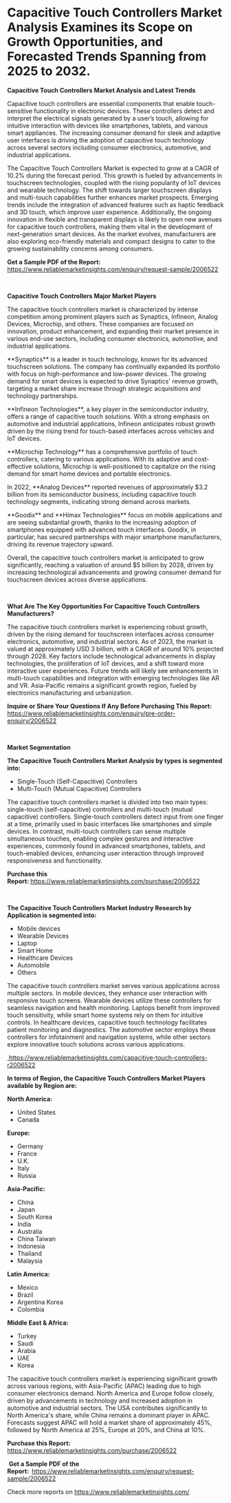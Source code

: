 <p><h1>Capacitive Touch Controllers Market Analysis Examines its Scope on Growth Opportunities, and Forecasted Trends Spanning from 2025 to 2032.</h1></p><p><strong>Capacitive Touch Controllers Market Analysis and Latest Trends</strong></p>
<p><p>Capacitive touch controllers are essential components that enable touch-sensitive functionality in electronic devices. These controllers detect and interpret the electrical signals generated by a user’s touch, allowing for intuitive interaction with devices like smartphones, tablets, and various smart appliances. The increasing consumer demand for sleek and adaptive user interfaces is driving the adoption of capacitive touch technology across several sectors including consumer electronics, automotive, and industrial applications.</p><p>The Capacitive Touch Controllers Market is expected to grow at a CAGR of 10.2% during the forecast period. This growth is fueled by advancements in touchscreen technologies, coupled with the rising popularity of IoT devices and wearable technology. The shift towards larger touchscreen displays and multi-touch capabilities further enhances market prospects. Emerging trends include the integration of advanced features such as haptic feedback and 3D touch, which improve user experience. Additionally, the ongoing innovation in flexible and transparent displays is likely to open new avenues for capacitive touch controllers, making them vital in the development of next-generation smart devices. As the market evolves, manufacturers are also exploring eco-friendly materials and compact designs to cater to the growing sustainability concerns among consumers.</p></p>
<p><strong>Get a Sample PDF of the Report:&nbsp;</strong> <a href="https://www.reliablemarketinsights.com/enquiry/request-sample/2006522?utm_campaign=3369&utm_medium=2&utm_source=Github&utm_content=ia&utm_term=06042025&utm_id=capacitive-touch-controllers">https://www.reliablemarketinsights.com/enquiry/request-sample/2006522</a></p>
<p>&nbsp;</p>
<p><strong>Capacitive Touch Controllers Major Market Players</strong></p>
<p><p>The capacitive touch controllers market is characterized by intense competition among prominent players such as Synaptics, Infineon, Analog Devices, Microchip, and others. These companies are focused on innovation, product enhancement, and expanding their market presence in various end-use sectors, including consumer electronics, automotive, and industrial applications.</p><p>**Synaptics** is a leader in touch technology, known for its advanced touchscreen solutions. The company has continually expanded its portfolio with focus on high-performance and low-power devices. The growing demand for smart devices is expected to drive Synaptics' revenue growth, targeting a market share increase through strategic acquisitions and technology partnerships.</p><p>**Infineon Technologies**, a key player in the semiconductor industry, offers a range of capacitive touch solutions. With a strong emphasis on automotive and industrial applications, Infineon anticipates robust growth driven by the rising trend for touch-based interfaces across vehicles and IoT devices.</p><p>**Microchip Technology** has a comprehensive portfolio of touch controllers, catering to various applications. With its adaptive and cost-effective solutions, Microchip is well-positioned to capitalize on the rising demand for smart home devices and portable electronics.</p><p>In 2022, **Analog Devices** reported revenues of approximately $3.2 billion from its semiconductor business, including capacitive touch technology segments, indicating strong demand across markets. </p><p>**Goodix** and **Himax Technologies** focus on mobile applications and are seeing substantial growth, thanks to the increasing adoption of smartphones equipped with advanced touch interfaces. Goodix, in particular, has secured partnerships with major smartphone manufacturers, driving its revenue trajectory upward.</p><p>Overall, the capacitive touch controllers market is anticipated to grow significantly, reaching a valuation of around $5 billion by 2028, driven by increasing technological advancements and growing consumer demand for touchscreen devices across diverse applications.</p></p>
<p>&nbsp;</p>
<p><strong>What Are The Key Opportunities For Capacitive Touch Controllers Manufacturers?</strong></p>
<p><p>The capacitive touch controllers market is experiencing robust growth, driven by the rising demand for touchscreen interfaces across consumer electronics, automotive, and industrial sectors. As of 2023, the market is valued at approximately USD 3 billion, with a CAGR of around 10% projected through 2028. Key factors include technological advancements in display technologies, the proliferation of IoT devices, and a shift toward more interactive user experiences. Future trends will likely see enhancements in multi-touch capabilities and integration with emerging technologies like AR and VR. Asia-Pacific remains a significant growth region, fueled by electronics manufacturing and urbanization.</p></p>
<p><strong>Inquire or Share Your Questions If Any Before Purchasing This Report:</strong> <a href="https://www.reliablemarketinsights.com/enquiry/pre-order-enquiry/2006522?utm_campaign=3369&utm_medium=2&utm_source=Github&utm_content=ia&utm_term=06042025&utm_id=capacitive-touch-controllers">https://www.reliablemarketinsights.com/enquiry/pre-order-enquiry/2006522</a></p>
<p>&nbsp;</p>
<p><strong>Market Segmentation</strong></p>
<p><strong>The Capacitive Touch Controllers Market Analysis by types is segmented into:</strong></p>
<p><ul><li>Single-Touch (Self-Capacitive) Controllers</li><li>Multi-Touch (Mutual Capacitive) Controllers</li></ul></p>
<p><p>The capacitive touch controllers market is divided into two main types: single-touch (self-capacitive) controllers and multi-touch (mutual capacitive) controllers. Single-touch controllers detect input from one finger at a time, primarily used in basic interfaces like smartphones and simple devices. In contrast, multi-touch controllers can sense multiple simultaneous touches, enabling complex gestures and interactive experiences, commonly found in advanced smartphones, tablets, and touch-enabled devices, enhancing user interaction through improved responsiveness and functionality.</p></p>
<p><strong>Purchase this Report:&nbsp;</strong><a href="https://www.reliablemarketinsights.com/purchase/2006522?utm_campaign=3369&utm_medium=2&utm_source=Github&utm_content=ia&utm_term=06042025&utm_id=capacitive-touch-controllers">https://www.reliablemarketinsights.com/purchase/2006522</a></p>
<p>&nbsp;</p>
<p><strong>The Capacitive Touch Controllers Market Industry Research by Application is segmented into:</strong></p>
<p><ul><li>Mobile devices</li><li>Wearable Devices</li><li>Laptop</li><li>Smart Home</li><li>Healthcare Devices</li><li>Automobile</li><li>Others</li></ul></p>
<p><p>The capacitive touch controllers market serves various applications across multiple sectors. In mobile devices, they enhance user interaction with responsive touch screens. Wearable devices utilize these controllers for seamless navigation and health monitoring. Laptops benefit from improved touch sensitivity, while smart home systems rely on them for intuitive controls. In healthcare devices, capacitive touch technology facilitates patient monitoring and diagnostics. The automotive sector employs these controllers for infotainment and navigation systems, while other sectors explore innovative touch solutions across various applications.</p></p>
<p><a href="https://www.reliablemarketinsights.com/capacitive-touch-controllers-r2006522?utm_campaign=3369&utm_medium=2&utm_source=Github&utm_content=ia&utm_term=06042025&utm_id=capacitive-touch-controllers">&nbsp;https://www.reliablemarketinsights.com/capacitive-touch-controllers-r2006522</a></p>
<p><strong>In terms of Region, the Capacitive Touch Controllers Market Players available by Region are:</strong></p>
<p>
    <p> <strong> North America: </strong>
        <ul>
            <li>United States</li>
            <li>Canada</li>
        </ul>
        </p> 
    <p> <strong> Europe: </strong>
        <ul>
            <li>Germany</li>
            <li>France</li>
            <li>U.K.</li>
            <li>Italy</li>
            <li>Russia</li>
        </ul>
        </p> 
    <p> <strong> Asia-Pacific: </strong>
        <ul>
            <li>China</li>
            <li>Japan</li>
            <li>South Korea</li>
            <li>India</li>
            <li>Australia</li>
            <li>China Taiwan</li>
            <li>Indonesia</li>
            <li>Thailand</li>
            <li>Malaysia</li>
        </ul>
        </p> 
    <p> <strong> Latin America: </strong>
        <ul>
            <li>Mexico</li>
            <li>Brazil</li>
            <li>Argentina Korea</li>
            <li>Colombia</li>
        </ul>
        </p> 
    <p> <strong> Middle East & Africa: </strong>
        <ul>
            <li>Turkey</li>
            <li>Saudi</li>
            <li>Arabia</li>
            <li>UAE</li>
            <li>Korea</li>
        </ul>
    </p>
    </p>
<p><p>The capacitive touch controllers market is experiencing significant growth across various regions, with Asia-Pacific (APAC) leading due to high consumer electronics demand. North America and Europe follow closely, driven by advancements in technology and increased adoption in automotive and industrial sectors. The USA contributes significantly to North America's share, while China remains a dominant player in APAC. Forecasts suggest APAC will hold a market share of approximately 45%, followed by North America at 25%, Europe at 20%, and China at 10%.</p></p>
<p><strong>Purchase this Report: </strong><a href="https://www.reliablemarketinsights.com/purchase/2006522?utm_campaign=3369&utm_medium=2&utm_source=Github&utm_content=ia&utm_term=06042025&utm_id=capacitive-touch-controllers">https://www.reliablemarketinsights.com/purchase/2006522</a></p>
<p>&nbsp;<strong>Get a Sample PDF of the Report:&nbsp;&nbsp;</strong><a href="https://www.reliablemarketinsights.com/enquiry/request-sample/2006522?utm_campaign=3369&utm_medium=2&utm_source=Github&utm_content=ia&utm_term=06042025&utm_id=capacitive-touch-controllers">https://www.reliablemarketinsights.com/enquiry/request-sample/2006522</a></p>
<p><strong></strong></p>
<p>Check more reports on <a href="https://www.reliablemarketinsights.com/?utm_campaign=3369&utm_medium=2&utm_source=Github&utm_content=ia&utm_term=06042025&utm_id=capacitive-touch-controllers">https://www.reliablemarketinsights.com/</a></p>